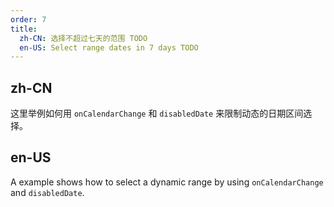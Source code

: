 ```yaml
---
order: 7
title:
  zh-CN: 选择不超过七天的范围 TODO
  en-US: Select range dates in 7 days TODO
---
```


## zh-CN

这里举例如何用 `onCalendarChange` 和 `disabledDate` 来限制动态的日期区间选择。

## en-US

A example shows how to select a dynamic range by using `onCalendarChange` and `disabledDate`.
